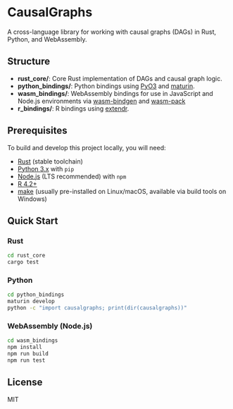 # CausalGraphs

A cross-language library for working with causal graphs (DAGs) in Rust, Python, and WebAssembly.

## Structure

- **rust_core/**: Core Rust implementation of DAGs and causal graph logic.
- **python_bindings/**: Python bindings using [PyO3](https://github.com/PyO3/pyo3) and [maturin](https://github.com/PyO3/maturin).
- **wasm_bindings/**: WebAssembly bindings for use in JavaScript and Node.js environments via [wasm-bindgen](https://rustwasm.github.io/docs/wasm-bindgen/) and [wasm-pack](https://rustwasm.github.io/docs/wasm-pack/)
- **r_bindings/**: R bindings using [extendr](https://github.com/extendr/extendr).

## Prerequisites

To build and develop this project locally, you will need:
* [Rust](https://www.rust-lang.org/tools/install) (stable toolchain)
* [Python 3.x](https://www.python.org/downloads/) with `pip`
* [Node.js](https://nodejs.org/) (LTS recommended) with `npm`
* [R 4.2+](https://www.r-project.org/)
* [make](https://www.gnu.org/software/make/) (usually pre-installed on Linux/macOS, available via build tools on Windows)

## Quick Start

### Rust

```sh
cd rust_core
cargo test
```

### Python

```sh
cd python_bindings
maturin develop
python -c "import causalgraphs; print(dir(causalgraphs))"
```

### WebAssembly (Node.js)

```sh
cd wasm_bindings
npm install
npm run build
npm run test
```

## License

MIT